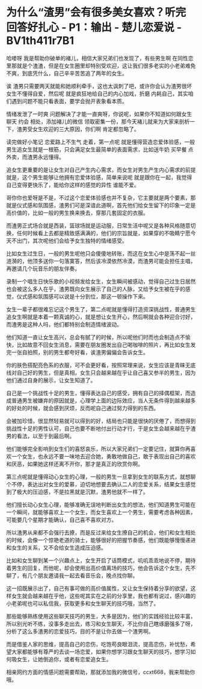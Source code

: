 # 为什么“渣男”会有很多美女喜欢？听完回答好扎心 - P1：输出 - 楚儿恋爱说 - BV1th411r7B1

哈喽呀 我是帮助你破单的褚儿，相信大家兄弟们也发现了，有些男生啊 在同性恋里那就是个渣渣，但是在女生圈里却特别受欢迎，这让我们很多老实的小老弟难免不爽，到底凭什么，自己辛辛苦苦追了两年的女生。

诶 渣男只需要两天就能和她顺利牵手，这也太讽刺了吧，或许你会认为渣男很坏 女生不懂得自爱，然后呢 就是疯狂地给自己的内心加戏，折磨 内耗自己，其实咱们遇到问题不能只看表面，要学会抛开表象看本质。

情绪发泄了一时爽 问题解决了才能一直爽呀，你说呢，如果你不知道如何跟女生聊天 约会 相处，添加褚儿的微信 领取密集一份，那今天褚儿就来为大家来剖析一下，渣男受女生欢迎的三大原因，你们啊 肯定都忽略了。

读完做好小笔记 恋爱路上不生气 走着，第一点呢 就是懂得营造恋爱体验感，一般男生追女生就是一根筋，只会满足女生最简单的表面需求，比如送牛奶 买早餐 点外卖，而渣男永远懂得。

追女生更重要的是让女生对自己产生内心需求，而女生对男生产生内心需求的前提就是，这个男生能够让他拥有恋爱体验感，简单来说呢 就是跟你在一起，我觉得自己变得更快乐了，能给你这样的感觉的异性 谁能不爱。

哥你你也爱呀是不是，不过这个恋爱体验感也并不复杂，它主要就是两个要素，那就是仪式感和氛围感，渣男们可是深谙此道啊，首先他们给女生留下的印象一定是高价值的，比如一般的男生换来换去，穿那几套固定的衣服。

而渣男正式场合就是西装，篮球场就是运动服，日常生活中呢又是各种风格随意切换，任何时候看上去都是精致感满满的，他们的宗旨就是，如果穿的不吸睛宁愿今天不出门，其次呢他们会给予女生独特的情绪感受。

比如女生过生日，一般的男生呢他只会傻傻地转账，而这在女生心中是荡不起一丝涟漪的，他顶多送你一句落寞答，然后该冷漠依然冷漠，而渣男可能会担任主唱，再邀请几个玩音乐的朋友伴奏。

录制一个唱生日快乐歌的小视频发给女生，女生瞬间被感动，觉得自己过生日居然也会被这么多人在乎，渣男既向女生展示了自己的人脉，又给予女生被在乎的感觉，仪式感和氛围感可以说是十分到位，那这一顿操作下来。

女生一辈子都很难忘记这个男生了，第二点呢就是懂得打造资深挑战性，普通男生追女生啊就是本着一颗真诚的心，就是想让女生开心，然后啊就会各种迎合讨好，而渣男是这种人吗，他们都特别会制造情绪波动。

他们知道一直让女生高兴，总会有腻了的时候，所以呢他们时而也会制造点不愉快，比如故意不回女生消息，需要在朋友圈发出自己喝咖啡的照片，再比如女生发完一张自拍照，别的男生都夸好看，诶渣男偏偏会告诉女生。

你的肤色搭配亮色系的衣服，可不会更好看，按照常理来说，女生应该是青睐无底线对自己好的男生，但是真相，女生只会越来越在乎让自己喜又参半的男生，因为他们通过自身的展示，让女生知道了。

自己是一个挑战性十足的男生，懂得表达自己的感受，拥有自己的择偶框架，而造成普通男生被嫌弃的原因就是，心理学上面的边际效应，当人无条件得到越来越多的好处的时候，就会感到厌烦，反而呢自己通过努力得到的东西。

会被加珍惜，很显然轻易就可以得到的好，结局也只能是很快的厌倦了，而想得到挑战性十足的男性认可，自己也要不断地付出行动才行，于是女生会越来越在乎渣男的看法，以至于到最后啊。

他们能够完全影响到女生们的喜怒哀乐，所以大家兄弟们一定要记住，就算你再喜欢一个女生，也永远不要一味地去迎合她，勇敢地做自己，敢于表现出自己的喜欢和厌恶，如果她这样还离不开你，那才是真正的欣赏你啊。

第三点呢就是懂得动心女生的心理，一般的男生一旦拿到女生的联系方式，就想聊个不停，表达出对女生的爱慕，迫切地想要去确认二人的恋爱关系，结果女生感觉到了极大的压迫感，不是拉黑就是沉默，渣男他就不一样了。

他们擅长动心女生心理，能够准确无误地判断出女生的想法，他们知道男生可能在一个瞬间，就能够喜欢上一个女生，而女生喜欢上一个男生，需要考虑各种因素，可能要几个星期才能确认，自己喜不喜欢对方。

所以渣男从来都不会强行去撩，而是反过来给女生撩自己的机会，他们和女生相处的时候，会像一个惊艳老道的骑士，能够很好的把握节奏感，他们既能够慢慢递进和女生的关系，又不会给女生造成压迫感。

比如和女生聊到某一个兴趣点上，女生开启了话筒模式，叽叽乖乖地说不停，期待着男生的回复，而他呢，却会使用出高价值离场的技巧，他会告诉这个女生，先不聊了，有几个朋友邀请我一起去看音乐会，晚点找你聊。

这一招既展示出了，自己有事可做的高价值属性，又让女生保持着分享的欲望，这样女生就会越来越在乎他，这些呢其实在之前的分享里，我也都有说过，感兴趣的小老弟呢也可以私信我，获取更多和女生聊天的技巧哦，当然了。

那些能够熟练使用这些聊天技巧的男生，大多是因为，他们的实践经验比较丰富，所以别光听不练，没事多走出去，练习和女生聊天，不比你自己瞎琢磨强多了呀，分析了这么多渣男的恋爱技巧，目的不是让你去做一个渣男啊。

而是借鉴人家的思维，提高自己的恋伤，吃饱苟良眼泪流，提高恋伤，补忧愁，希望大家都能够有尊严的去谈一场恋爱，如果你想学习跟女生聊天的技巧，想学习如何吸女生，让她倒追你，或者有恋爱追女生。

相亲网约方面的情感问题需要帮助，那就添加我的微信号，ccxt668，我来帮助你哦。